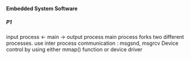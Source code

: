 **Embedded System Software**
##### P1
  input process <- main -> output process
  main process forks two different processes.
  use inter process communication : msgsnd, msgrcv
  Device control by using either mmap() function or device driver
